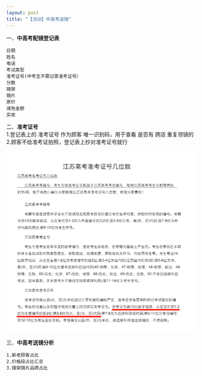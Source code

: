 ```yaml
---
layout: post
title: "【活动】中高考送镜"
---
```


一、**中高考配镜登记表**  
```
日期
姓名
电话
考试类型
准考证号(中考生不需记录准考证号）
分数
镜架
镜片
原价
减免金额
实收
```

二、**准考证号**  
1.登记表上的 准考证号 作为顾客 唯一识别码，用于查看 是否有 跨店 重复领镜的  
2.顾客不给准考证拍照，登记表上抄对准考证号就行  

![id](/images/id.png) 


三、**中高考送镜分析** 
```
1.新老顾客占比  
2.价格段占比汇总  
3.镜架镜片品牌占比
```


